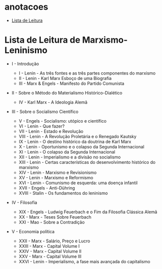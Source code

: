 # anotacoes

* [Lista de Leitura](#Lista-de-Leitura-de-Marxismo-Leninismo)

# Lista de Leitura de Marxismo-Leninismo
* I - Introdução
    - I - Lenin - As três fontes e as três partes componentes do marxismo 
    - II - Lenin - Karl Marx Esboço de uma Biografia 
    - III - Marx & Engels - Manifesto do Partido Comunista
 * II - Sobre o Método do Materialismo Histórico-Dialético
    - IV - Karl Marx - A Ideologia Alemã
 * III - Sobre o Socialismo Científico
    - V - Engels - Socialismo: utópico e científico 
    - VI - Lenin - Que fazer?
    - VII - Lenin - Estado e Revolução
    - VIII - Lenin - A Revolução Proletária e o Renegado Kautsky
    - IX - Lenin - O destino histórico da doutrina de Karl Marx
    - X - Lenin - Oportunismo e o colapso da Segunda Internacional 
    - XI - Lenin - O colapso da Segunda Internacional 
    - XII - Lenin - Imperialismo e a divisão no socialismo
    - XIII - Lenin - Certas características do desenvolvimento histórico do marxismo
    - XIV - Lenin - Marxismo e Revisionismo 
    - XV - Lenin - Marxismo e Reformismo 
    - XVI - Lenin - Comunismo de esquerda: uma doença infantil
    - XVII - Engels - Anti-Dühring
    - XVIII - Stalin - Os fundamentos do leninismo

 * IV - Filosofia
    - XIX - Engels - Ludwig Feuerbach e o Fim da Filosofia Clássica Alemã
    - XX - Marx - Teses Sobre Feuerbach
    - XXI - Mao - Sobre a Contradição
 * V - Economia política
    - XXII - Marx - Salário, Preço e Lucro
    - XXIII - Marx - Capital Volume I
    - XXIV - Marx - Capital Volume II
    - XXV - Marx - Capital Volume III
    - XXVI - Lenin - Imperialismo, a fase mais avançada do capitalismo
